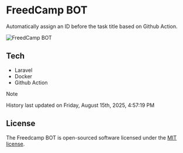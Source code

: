 # FreedCamp BOT

Automatically assign an ID before the task title based on Github Action.

![FreedCamp BOT](https://repository-images.githubusercontent.com/737932867/7d34798b-2680-471c-b089-a78a718d3d6a)

## Tech

- Laravel
- Docker
- Github Action

> [!NOTE]  
> History last updated on Friday, August 15th, 2025, 4:57:19 PM

## License

The Freedcamp BOT is open-sourced software licensed under the [MIT license](https://opensource.org/licenses/MIT).
